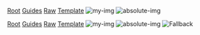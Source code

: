 [Root](./index.md)
[Guides](./guides.md#with-anchor)
[Raw](./one-level/raw.html)
[Template](../up-one-level/template.njk)
![my-img](./images-one-level/my-img.svg)
![absolute-img](/absolute-img.svg)

<div>
  <a href="./index.md">Root</a>
  <a href="./guides.md#with-anchor">Guides</a>
  <a href="./one-level/raw.html">Raw</a>
  <a href="../up-one-level/template.njk">Template</a>
  <img src="./images-one-level/my-img.svg" alt="my-img">
  <img src="/absolute-img.svg" alt="absolute-img">
  <picture>
    <source media="(min-width:465px)" srcset="./picture-min-465.jpg">
    <img src="../images-up-one-level/picture-fallback.jpg" alt="Fallback" style="width:auto;">
  </picture>
</div>
